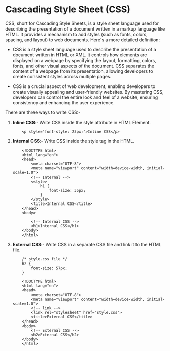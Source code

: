 # Cascading Style Sheet (CSS)


CSS, short for Cascading Style Sheets, is a style sheet language used for describing the presentation of a document written in a markup language like HTML. It provides a mechanism to add styles (such as fonts, colors, spacing, and layout) to web documents. Here's a more detailed definition:

* CSS is a style sheet language used to describe the presentation of a document written in HTML or XML. It controls how elements are displayed on a webpage by specifying the layout, formatting, colors, fonts, and other visual aspects of the document. CSS separates the content of a webpage from its presentation, allowing developers to create consistent styles across multiple pages.

* CSS is a crucial aspect of web development, enabling developers to create visually appealing and user-friendly websites. By mastering CSS, developers can control the entire look and feel of a website, ensuring consistency and enhancing the user experience.

There are three ways to write CSS:-
1. **Inline CSS**:- Write CSS inside the style attribute in HTML Element.

    ```
        <p style="font-style: 23px;">Inline CSS</p>
    ```

2. **Internal CSS**:- Write CSS inside the style tag in the HTML.

    ```
        <!DOCTYPE html>
        <html lang="en">
        <head>
            <meta charset="UTF-8">
            <meta name="viewport" content="width=device-width, initial-scale=1.0">
            <!-- Internal -->
            <style>
                h1 {
                    font-size: 35px;
                }
            </style>
            <title>Internal CSS</title>
        </head>
        <body>

            <!-- Internal CSS -->
            <h1>Internal CSS</h1>
        </body>
        </html>
    ```

3. **External CSS**:- Write CSS in a separate CSS file and link it to the HTML file.

    ```
        /* style.css file */
        h2 {
            font-size: 57px;
        }
    ```

    ```
        <!DOCTYPE html>
        <html lang="en">
        <head>
            <meta charset="UTF-8">
            <meta name="viewport" content="width=device-width, initial-scale=1.0">
            <!-- link -->
            <link rel="stylesheet" href="style.css">
            <title>External CSS</title>
        </head>
        <body>
            <!-- External CSS -->
            <h2>External CSS</h2>
        </body>
        </html>
    ```
